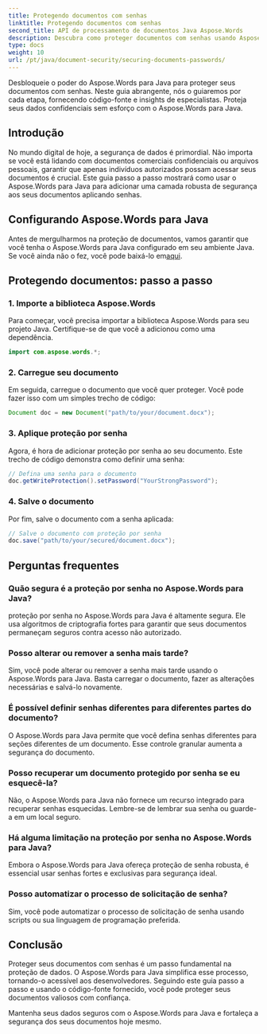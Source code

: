 ```yaml
---
title: Protegendo documentos com senhas
linktitle: Protegendo documentos com senhas
second_title: API de processamento de documentos Java Aspose.Words
description: Descubra como proteger documentos com senhas usando Aspose.Words para Java. Este guia passo a passo inclui código-fonte e dicas de especialistas. Mantenha seus dados protegidos.
type: docs
weight: 10
url: /pt/java/document-security/securing-documents-passwords/
---
```


Desbloqueie o poder do Aspose.Words para Java para proteger seus documentos com senhas. Neste guia abrangente, nós o guiaremos por cada etapa, fornecendo código-fonte e insights de especialistas. Proteja seus dados confidenciais sem esforço com o Aspose.Words para Java.


## Introdução

No mundo digital de hoje, a segurança de dados é primordial. Não importa se você está lidando com documentos comerciais confidenciais ou arquivos pessoais, garantir que apenas indivíduos autorizados possam acessar seus documentos é crucial. Este guia passo a passo mostrará como usar o Aspose.Words para Java para adicionar uma camada robusta de segurança aos seus documentos aplicando senhas.

## Configurando Aspose.Words para Java

Antes de mergulharmos na proteção de documentos, vamos garantir que você tenha o Aspose.Words para Java configurado em seu ambiente Java. Se você ainda não o fez, você pode baixá-lo em[aqui](https://releases.aspose.com/words/java/).

## Protegendo documentos: passo a passo

### 1. Importe a biblioteca Aspose.Words

Para começar, você precisa importar a biblioteca Aspose.Words para seu projeto Java. Certifique-se de que você a adicionou como uma dependência.

```java
import com.aspose.words.*;
```

### 2. Carregue seu documento

Em seguida, carregue o documento que você quer proteger. Você pode fazer isso com um simples trecho de código:

```java
Document doc = new Document("path/to/your/document.docx");
```

### 3. Aplique proteção por senha

Agora, é hora de adicionar proteção por senha ao seu documento. Este trecho de código demonstra como definir uma senha:

```java
// Defina uma senha para o documento
doc.getWriteProtection().setPassword("YourStrongPassword");
```

### 4. Salve o documento

Por fim, salve o documento com a senha aplicada:

```java
// Salve o documento com proteção por senha
doc.save("path/to/your/secured/document.docx");
```

## Perguntas frequentes

### Quão segura é a proteção por senha no Aspose.Words para Java?

proteção por senha no Aspose.Words para Java é altamente segura. Ele usa algoritmos de criptografia fortes para garantir que seus documentos permaneçam seguros contra acesso não autorizado.

### Posso alterar ou remover a senha mais tarde?

Sim, você pode alterar ou remover a senha mais tarde usando o Aspose.Words para Java. Basta carregar o documento, fazer as alterações necessárias e salvá-lo novamente.

### É possível definir senhas diferentes para diferentes partes do documento?

O Aspose.Words para Java permite que você defina senhas diferentes para seções diferentes de um documento. Esse controle granular aumenta a segurança do documento.

### Posso recuperar um documento protegido por senha se eu esquecê-la?

Não, o Aspose.Words para Java não fornece um recurso integrado para recuperar senhas esquecidas. Lembre-se de lembrar sua senha ou guarde-a em um local seguro.

### Há alguma limitação na proteção por senha no Aspose.Words para Java?

Embora o Aspose.Words para Java ofereça proteção de senha robusta, é essencial usar senhas fortes e exclusivas para segurança ideal.

### Posso automatizar o processo de solicitação de senha?

Sim, você pode automatizar o processo de solicitação de senha usando scripts ou sua linguagem de programação preferida.

## Conclusão

Proteger seus documentos com senhas é um passo fundamental na proteção de dados. O Aspose.Words para Java simplifica esse processo, tornando-o acessível aos desenvolvedores. Seguindo este guia passo a passo e usando o código-fonte fornecido, você pode proteger seus documentos valiosos com confiança.

Mantenha seus dados seguros com o Aspose.Words para Java e fortaleça a segurança dos seus documentos hoje mesmo.
